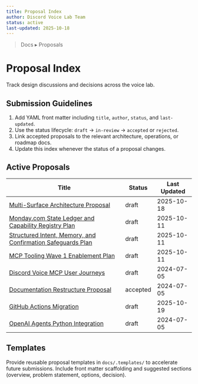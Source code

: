 ```yaml
---
title: Proposal Index
author: Discord Voice Lab Team
status: active
last-updated: 2025-10-18
---
```


<!-- markdownlint-disable-next-line MD041 -->
> Docs ▸ Proposals

# Proposal Index

Track design discussions and decisions across the voice lab.

## Submission Guidelines

1. Add YAML front matter including `title`, `author`, `status`, and `last-updated`.
2. Use the status lifecycle: `draft` → `in-review` → `accepted` or `rejected`.
3. Link accepted proposals to the relevant architecture, operations, or roadmap docs.
4. Update this index whenever the status of a proposal changes.

## Active Proposals

| Title | Status | Last Updated |
| --- | --- | --- |
| [Multi-Surface Architecture Proposal](multi-surface-architecture.md) | draft | 2025-10-18 |
| [Monday.com State Ledger and Capability Registry Plan](phase04-monday-state-ledger-capability-registry-plan.md) | draft | 2025-10-11 |
| [Structured Intent, Memory, and Confirmation Safeguards Plan](phase03-structured-intent-memory-confirmation-plan.md) | draft | 2025-10-11 |
| [MCP Tooling Wave 1 Enablement Plan](phase02-mcp-tooling-wave1-plan.md) | draft | 2025-10-11 |
| [Discord Voice MCP User Journeys](discord-voice-mcp-user-journeys.md) | draft | 2024-07-05 |
| [Documentation Restructure Proposal](documentation-restructure.md) | accepted | 2024-07-05 |
| [GitHub Actions Migration](github-actions-migration.md) | draft | 2025-10-19 |
| [OpenAI Agents Python Integration](openai-agents-python-integration.md) | draft | 2024-07-05 |

## Templates

Provide reusable proposal templates in `docs/.templates/` to accelerate future submissions. Include
front matter scaffolding and suggested sections (overview, problem statement, options, decision).
